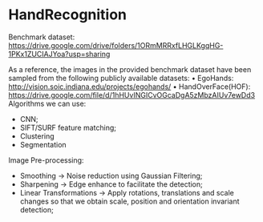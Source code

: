 # HandRecognition

Benchmark dataset: https://drive.google.com/drive/folders/1ORmMRRxfLHGLKgqHG-1PKx1ZUCIAJYoa?usp=sharing

As a reference, the images in the provided benchmark dataset have been sampled from the following publicly
available datasets:
    • EgoHands: http://vision.soic.indiana.edu/projects/egohands/
    • HandOverFace(HOF): https://drive.google.com/file/d/1hHUvINGICvOGcaDgA5zMbzAIUv7ewDd3
Algorithms we can use:
- CNN;
- SIFT/SURF feature matching;
- Clustering
- Segmentation

Image Pre-processing:
- Smoothing -> Noise reduction using Gaussian Filtering;
- Sharpening -> Edge enhance to facilitate the detection;
- Linear Transformations -> Apply rotations, translations and scale changes so that we obtain scale, position and orientation invariant detection;

